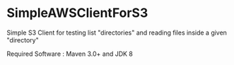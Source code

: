 # SimpleAWSClientForS3
Simple S3 Client for testing list "directories" and reading files inside a given "directory"

Required Software : Maven 3.0+ and JDK 8
